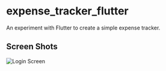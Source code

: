 # expense_tracker_flutter

An experiment with Flutter to create a simple expense tracker.

## Screen Shots

![Login Screen](https://github.com/mgudipati/expense_tracker_flutter/blob/master/images/Sago%20Login%20Screenshot.png)
